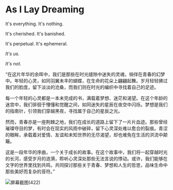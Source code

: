 # As I Lay Dreaming

It's everything. It's nothing.

It's cherished. It's banished.

It's perpetual. It's ephemeral.

*It's us.*

*It's not.*



“在这片年华的余晖中，我们是那些在时光缝隙中迷失的灵魂，徜徉在青春的幻梦中。年轻的心灵，如同羽翼未丰的蝴蝶，在生命的花朵上翩翩起舞。岁月轻轻拂过我们的脸庞，留下淡淡的沧桑，而我们则在时光的编织中寻找着自己的足迹。

每一个年轻的心灵都是一本未完成的书，满载着梦想、迷茫和渴望。在这个年龄的迷宫中，我们徘徊于懵懂和觉醒之间，如同迷失的星辰在夜空中闪烁。梦想是我们的指南针，引领我们穿越黑夜，寻找属于自己的星辰之光。

然而，青春亦是一座荆棘之地，我们在成长的道路上留下了一片片血迹。那些曾经璀璨夺目的梦，有时会在现实的风雨中破碎，留下心灵深处难以愈合的裂痕。青涩的眼眸，承载着对爱情、友谊和未知世界的无尽渴望，却也难免在生活的洪流中颠簸。

这是一段年华的序曲，一个关于成长的故事。在这个故事中，我们将一起穿越时光的长河，感受岁月的涟漪，聆听心灵深处那些无法言说的悸动。或许，我们能够在文字的世界里找到共鸣，共同探讨那些关于青春、梦想和人生的哲思，品味生命中那些美好而复杂的音符。”

![屏幕截图(422)](https://raw.githubusercontent.com/ViceBeak/As-I-Lay-Dreaming/main/img/%E5%B1%8F%E5%B9%95%E6%88%AA%E5%9B%BE(422).png)

